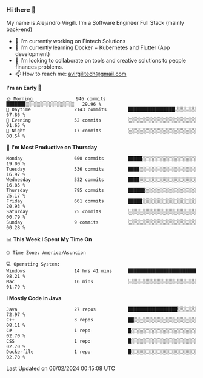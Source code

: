 ### Hi there 👋

My name is Alejandro Virgili. I'm a Software Engineer Full Stack (mainly back-end)


- 🔭 I’m currently working on Fintech Solutions
- 🌱 I’m currently learning Docker + Kubernetes and Flutter (App development)
- 👯 I’m looking to collaborate on tools and creative solutions to people finances problems.
- 📫 How to reach me: avirgilitech@gmail.com
  
<!--START_SECTION:waka-->
**I'm an Early 🐤** 

```text
🌞 Morning                946 commits         ███████░░░░░░░░░░░░░░░░░░   29.96 % 
🌆 Daytime                2143 commits        █████████████████░░░░░░░░   67.86 % 
🌃 Evening                52 commits          ░░░░░░░░░░░░░░░░░░░░░░░░░   01.65 % 
🌙 Night                  17 commits          ░░░░░░░░░░░░░░░░░░░░░░░░░   00.54 % 
```
📅 **I'm Most Productive on Thursday** 

```text
Monday                   600 commits         █████░░░░░░░░░░░░░░░░░░░░   19.00 % 
Tuesday                  536 commits         ████░░░░░░░░░░░░░░░░░░░░░   16.97 % 
Wednesday                532 commits         ████░░░░░░░░░░░░░░░░░░░░░   16.85 % 
Thursday                 795 commits         ██████░░░░░░░░░░░░░░░░░░░   25.17 % 
Friday                   661 commits         █████░░░░░░░░░░░░░░░░░░░░   20.93 % 
Saturday                 25 commits          ░░░░░░░░░░░░░░░░░░░░░░░░░   00.79 % 
Sunday                   9 commits           ░░░░░░░░░░░░░░░░░░░░░░░░░   00.28 % 
```


📊 **This Week I Spent My Time On** 

```text
🕑︎ Time Zone: America/Asuncion

💻 Operating System: 
Windows                  14 hrs 41 mins      █████████████████████████   98.21 % 
Mac                      16 mins             ░░░░░░░░░░░░░░░░░░░░░░░░░   01.79 % 
```

**I Mostly Code in Java** 

```text
Java                     27 repos            ██████████████████░░░░░░░   72.97 % 
C++                      3 repos             ██░░░░░░░░░░░░░░░░░░░░░░░   08.11 % 
C#                       1 repo              █░░░░░░░░░░░░░░░░░░░░░░░░   02.70 % 
CSS                      1 repo              █░░░░░░░░░░░░░░░░░░░░░░░░   02.70 % 
Dockerfile               1 repo              █░░░░░░░░░░░░░░░░░░░░░░░░   02.70 % 
```




 Last Updated on 06/02/2024 00:15:08 UTC
<!--END_SECTION:waka-->
